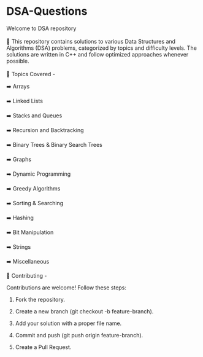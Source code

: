 # DSA-Questions
Welcome to DSA repository
<br>
<br>
🚀 This repository contains solutions to various Data Structures and Algorithms (DSA) problems, categorized by topics and difficulty levels.
 The solutions are written in C++ and follow optimized approaches whenever possible.
 <br>
 <br>
 📂 Topics Covered -

➡️ Arrays

➡️ Linked Lists

➡️ Stacks and Queues

➡️ Recursion and Backtracking

➡️ Binary Trees & Binary Search Trees

➡️ Graphs

➡️ Dynamic Programming

➡️ Greedy Algorithms

➡️ Sorting & Searching

➡️ Hashing

➡️ Bit Manipulation

➡️ Strings

➡️ Miscellaneous

🤝 Contributing -

Contributions are welcome! Follow these steps:

1. Fork the repository.

2. Create a new branch (git checkout -b feature-branch).

3. Add your solution with a proper file name.

4. Commit and push (git push origin feature-branch).

5. Create a Pull Request.
